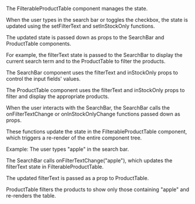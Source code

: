 The FilterableProductTable component manages the state.

When the user types in the search bar or toggles the checkbox, the state is updated using the setFilterText and setInStockOnly functions.

The updated state is passed down as props to the SearchBar and ProductTable components.

For example, the filterText state is passed to the SearchBar to display the current search term and to the ProductTable to filter the products.

The SearchBar component uses the filterText and inStockOnly props to control the input fields' values.

The ProductTable component uses the filterText and inStockOnly props to filter and display the appropriate products.

When the user interacts with the SearchBar, the SearchBar calls the onFilterTextChange or onInStockOnlyChange functions passed down as props.

These functions update the state in the FilterableProductTable component, which triggers a re-render of the entire component tree.

Example:
The user types "apple" in the search bar.

The SearchBar calls onFilterTextChange("apple"), which updates the filterText state in FilterableProductTable.

The updated filterText is passed as a prop to ProductTable.

ProductTable filters the products to show only those containing "apple" and re-renders the table.
